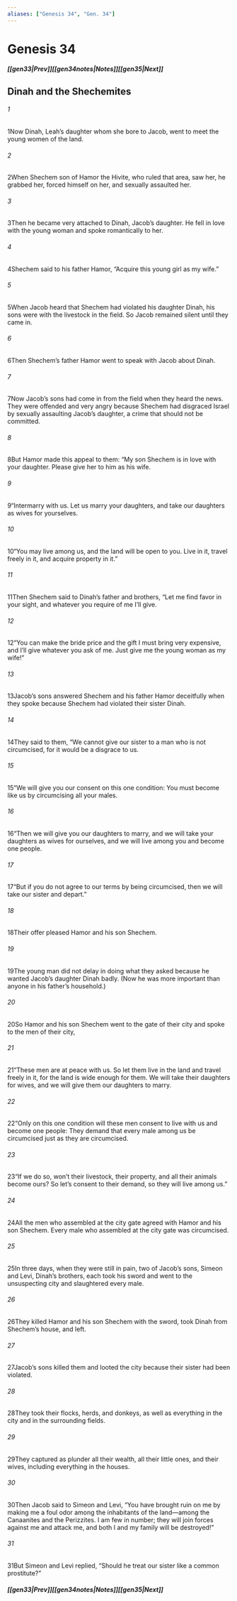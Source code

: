 ```yaml
---
aliases: ["Genesis 34", "Gen. 34"]
---
```

# Genesis 34
##### <span class=arrow-left></span>[[gen33|Prev]]<span class=navigation-separator></span>[[gen34notes|Notes]]<span class=navigation-separator></span>[[gen35|Next]]<span class=arrow-right></span>
## Dinah and the Shechemites
###### 1
<span class=verse-first>1</span>Now Dinah, Leah’s daughter whom she bore to Jacob, went to meet the young women of the land.
###### 2
<span class=verse-body>2</span>When Shechem son of Hamor the Hivite, who ruled that area, saw her, he grabbed her, forced himself on her, and sexually assaulted her.
###### 3
<span class=verse-body>3</span>Then he became very attached to Dinah, Jacob’s daughter. He fell in love with the young woman and spoke romantically to her.
###### 4
<span class=verse-body>4</span>Shechem said to his father Hamor, “Acquire this young girl as my wife.”
###### 5
<span class=verse-body>5</span>When Jacob heard that Shechem had violated his daughter Dinah, his sons were with the livestock in the field. So Jacob remained silent until they came in.
###### 6
<span class=verse-body>6</span>Then Shechem’s father Hamor went to speak with Jacob about Dinah.
###### 7
<span class=verse-body>7</span>Now Jacob’s sons had come in from the field when they heard the news. They were offended and very angry because Shechem had disgraced Israel by sexually assaulting Jacob’s daughter, a crime that should not be committed.
<div class=paragraph-break></div>

###### 8
<span class=verse-first>8</span>But Hamor made this appeal to them: “My son Shechem is in love with your daughter. Please give her to him as his wife.
###### 9
<span class=verse-body>9</span>“Intermarry with us. Let us marry your daughters, and take our daughters as wives for yourselves.
###### 10
<span class=verse-body>10</span>“You may live among us, and the land will be open to you. Live in it, travel freely in it, and acquire property in it.”
###### 11
<span class=verse-body>11</span>Then Shechem said to Dinah’s father and brothers, “Let me find favor in your sight, and whatever you require of me I’ll give.
###### 12
<span class=verse-body>12</span>“You can make the bride price and the gift I must bring very expensive, and I’ll give whatever you ask of me. Just give me the young woman as my wife!”
<div class=paragraph-break></div>

###### 13
<span class=verse-first>13</span>Jacob’s sons answered Shechem and his father Hamor deceitfully when they spoke because Shechem had violated their sister Dinah.
###### 14
<span class=verse-body>14</span>They said to them, “We cannot give our sister to a man who is not circumcised, for it would be a disgrace to us.
###### 15
<span class=verse-body>15</span>“We will give you our consent on this one condition: You must become like us by circumcising all your males.
###### 16
<span class=verse-body>16</span>“Then we will give you our daughters to marry, and we will take your daughters as wives for ourselves, and we will live among you and become one people.
###### 17
<span class=verse-body>17</span>“But if you do not agree to our terms by being circumcised, then we will take our sister and depart.”
<div class=paragraph-break></div>

###### 18
<span class=verse-first>18</span>Their offer pleased Hamor and his son Shechem.
###### 19
<span class=verse-body>19</span>The young man did not delay in doing what they asked because he wanted Jacob’s daughter Dinah badly. (Now he was more important than anyone in his father’s household.)
###### 20
<span class=verse-body>20</span>So Hamor and his son Shechem went to the gate of their city and spoke to the men of their city,
###### 21
<span class=verse-body>21</span>“These men are at peace with us. So let them live in the land and travel freely in it, for the land is wide enough for them. We will take their daughters for wives, and we will give them our daughters to marry.
###### 22
<span class=verse-body>22</span>“Only on this one condition will these men consent to live with us and become one people: They demand that every male among us be circumcised just as they are circumcised.
###### 23
<span class=verse-body>23</span>“If we do so, won’t their livestock, their property, and all their animals become ours? So let’s consent to their demand, so they will live among us.”
###### 24
<span class=verse-body>24</span>All the men who assembled at the city gate agreed with Hamor and his son Shechem. Every male who assembled at the city gate was circumcised.
<div class=paragraph-break></div>

###### 25
<span class=verse-first>25</span>In three days, when they were still in pain, two of Jacob’s sons, Simeon and Levi, Dinah’s brothers, each took his sword and went to the unsuspecting city and slaughtered every male.
###### 26
<span class=verse-body>26</span>They killed Hamor and his son Shechem with the sword, took Dinah from Shechem’s house, and left.
###### 27
<span class=verse-body>27</span>Jacob’s sons killed them and looted the city because their sister had been violated.
###### 28
<span class=verse-body>28</span>They took their flocks, herds, and donkeys, as well as everything in the city and in the surrounding fields.
###### 29
<span class=verse-body>29</span>They captured as plunder all their wealth, all their little ones, and their wives, including everything in the houses.
###### 30
<span class=verse-body>30</span>Then Jacob said to Simeon and Levi, “You have brought ruin on me by making me a foul odor among the inhabitants of the land—among the Canaanites and the Perizzites. I am few in number; they will join forces against me and attack me, and both I and my family will be destroyed!”
###### 31
<span class=verse-body>31</span>But Simeon and Levi replied, “Should he treat our sister like a common prostitute?”
##### <span class=arrow-left></span>[[gen33|Prev]]<span class=navigation-separator></span>[[gen34notes|Notes]]<span class=navigation-separator></span>[[gen35|Next]]<span class=arrow-right></span>